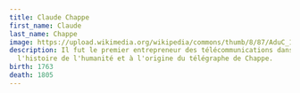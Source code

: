 ```yaml
---
title: Claude Chappe
first_name: Claude
last_name: Chappe
image: https://upload.wikimedia.org/wikipedia/commons/thumb/8/87/AduC_175_Chappe_%28Claude%2C_1765-1828%29.JPG/440px-AduC_175_Chappe_%28Claude%2C_1765-1828%29.JPG
description: Il fut le premier entrepreneur des télécommunications dans
  l'histoire de l'humanité et à l'origine du télégraphe de Chappe.
birth: 1763
death: 1805
---
```

